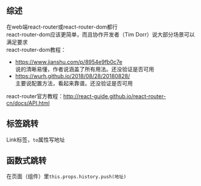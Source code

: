## 综述
在web端react-router或react-router-dom都行  
react-router-dom应该更简单，而且协作开发者（Tim Dorr）说大部分场景可以满足要求  
react-router-dom教程：
- https://www.jianshu.com/p/8954e9fb0c7e  
  说的清晰易懂，作者说涵盖了所有用法。还没验证是否可用
- https://wurh.github.io/2018/08/28/20180828/  
  主要说配置方法，看起来靠谱。还没验证是否可用

react-router官方教程：http://react-guide.github.io/react-router-cn/docs/API.html  


## 标签跳转
Link标签，`to`属性写地址


## 函数式跳转
在页面（组件）里`this.props.history.push(地址)`
